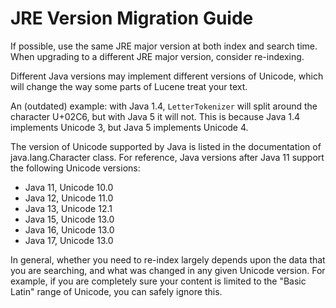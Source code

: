 <!--
    Licensed to the Apache Software Foundation (ASF) under one or more
    contributor license agreements.  See the NOTICE file distributed with
    this work for additional information regarding copyright ownership.
    The ASF licenses this file to You under the Apache License, Version 2.0
    the "License"); you may not use this file except in compliance with
    the License.  You may obtain a copy of the License at

        http://www.apache.org/licenses/LICENSE-2.0

    Unless required by applicable law or agreed to in writing, software
    distributed under the License is distributed on an "AS IS" BASIS,
    WITHOUT WARRANTIES OR CONDITIONS OF ANY KIND, either express or implied.
    See the License for the specific language governing permissions and
    limitations under the License.
-->

# JRE Version Migration Guide

If possible, use the same JRE major version at both index and search time.
When upgrading to a different JRE major version, consider re-indexing.

Different Java versions may implement different versions of Unicode,
which will change the way some parts of Lucene treat your text.

An (outdated) example: with Java 1.4, `LetterTokenizer` will split around the
character U+02C6, but with Java 5 it will not. This is because Java 1.4
implements Unicode 3, but Java 5 implements Unicode 4.

The version of Unicode supported by Java is listed in the documentation
of java.lang.Character class. For reference, Java versions after Java 11
support the following Unicode versions:

* Java 11, Unicode 10.0
* Java 12, Unicode 11.0
* Java 13, Unicode 12.1
* Java 15, Unicode 13.0
* Java 16, Unicode 13.0
* Java 17, Unicode 13.0

In general, whether you need to re-index largely depends upon the data that
you are searching, and what was changed in any given Unicode version. For example,
if you are completely sure your content is limited to the "Basic Latin" range
of Unicode, you can safely ignore this.
